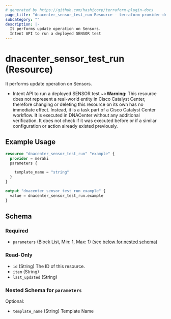 ```yaml
---
# generated by https://github.com/hashicorp/terraform-plugin-docs
page_title: "dnacenter_sensor_test_run Resource - terraform-provider-dnacenter"
subcategory: ""
description: |-
  It performs update operation on Sensors.
  Intent API to run a deployed SENSOR test
---
```


# dnacenter_sensor_test_run (Resource)

It performs update operation on Sensors.

- Intent API to run a deployed SENSOR test
~>**Warning:**
This resource does not represent a real-world entity in Cisco Catalyst Center, therefore changing or deleting this resource on its own has no immediate effect.
Instead, it is a task part of a Cisco Catalyst Center workflow. It is executed in DNACenter without any additional verification. It does not check if it was executed before or if a similar configuration or action already existed previously.

## Example Usage

```terraform
resource "dnacenter_sensor_test_run" "example" {
  provider = meraki
  parameters {

    template_name = "string"
  }
}

output "dnacenter_sensor_test_run_example" {
  value = dnacenter_sensor_test_run.example
}
```

<!-- schema generated by tfplugindocs -->
## Schema

### Required

- `parameters` (Block List, Min: 1, Max: 1) (see [below for nested schema](#nestedblock--parameters))

### Read-Only

- `id` (String) The ID of this resource.
- `item` (String)
- `last_updated` (String)

<a id="nestedblock--parameters"></a>
### Nested Schema for `parameters`

Optional:

- `template_name` (String) Template Name
